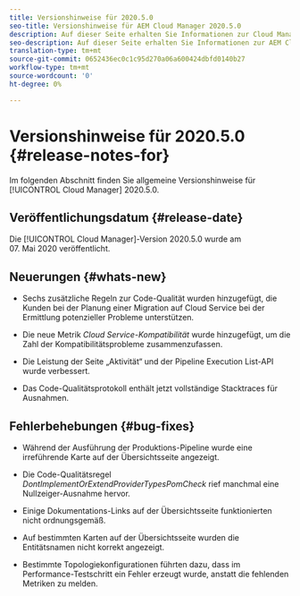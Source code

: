 ```yaml
---
title: Versionshinweise für 2020.5.0
seo-title: Versionshinweise für AEM Cloud Manager 2020.5.0
description: Auf dieser Seite erhalten Sie Informationen zur Cloud Manager-Version 2020.5.0.
seo-description: Auf dieser Seite erhalten Sie Informationen zur AEM Cloud Manager-Version 2020.5.0.
translation-type: tm+mt
source-git-commit: 0652436ec0c1c95d270a06a600424dbfd0140b27
workflow-type: tm+mt
source-wordcount: '0'
ht-degree: 0%

---
```


# Versionshinweise für 2020.5.0 {#release-notes-for}

Im folgenden Abschnitt finden Sie allgemeine Versionshinweise für [!UICONTROL Cloud Manager] 2020.5.0.

## Veröffentlichungsdatum {#release-date}

Die [!UICONTROL Cloud Manager]-Version 2020.5.0 wurde am 07. Mai 2020 veröffentlicht.

## Neuerungen {#whats-new}

* Sechs zusätzliche Regeln zur Code-Qualität wurden hinzugefügt, die Kunden bei der Planung einer Migration auf Cloud Service bei der Ermittlung potenzieller Probleme unterstützen.

* Die neue Metrik *Cloud Service-Kompatibilität* wurde hinzugefügt, um die Zahl der Kompatibilitätsprobleme zusammenzufassen.

* Die Leistung der Seite „Aktivität“ und der Pipeline Execution List-API wurde verbessert.

* Das Code-Qualitätsprotokoll enthält jetzt vollständige Stacktraces für Ausnahmen.

## Fehlerbehebungen {#bug-fixes}

* Während der Ausführung der Produktions-Pipeline wurde eine irreführende Karte auf der Übersichtsseite angezeigt.

* Die Code-Qualitätsregel *DontImplementOrExtendProviderTypesPomCheck* rief manchmal eine Nullzeiger-Ausnahme hervor.

* Einige Dokumentations-Links auf der Übersichtsseite funktionierten nicht ordnungsgemäß.

* Auf bestimmten Karten auf der Übersichtsseite wurden die Entitätsnamen nicht korrekt angezeigt.

* Bestimmte Topologiekonfigurationen führten dazu, dass im Performance-Testschritt ein Fehler erzeugt wurde, anstatt die fehlenden Metriken zu melden.

